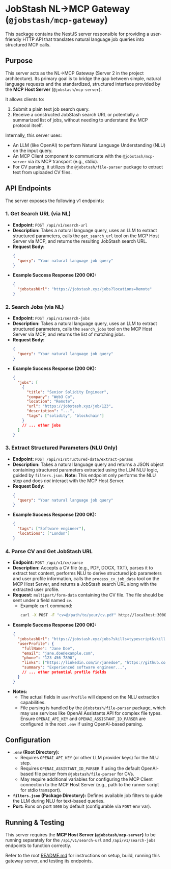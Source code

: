 # JobStash NL->MCP Gateway (`@jobstash/mcp-gateway`)

This package contains the NestJS server responsible for providing a user-friendly HTTP API that translates natural language job queries into structured MCP calls.

## Purpose

This server acts as the NL->MCP Gateway (Server 2 in the project architecture). Its primary goal is to bridge the gap between simple, natural language requests and the standardized, structured interface provided by the **MCP Host Server** (`@jobstash/mcp-server`).

It allows clients to:

1.  Submit a plain text job search query.
2.  Receive a constructed JobStash search URL or potentially a summarized list of jobs, without needing to understand the MCP protocol itself.

Internally, this server uses:
*   An LLM (like OpenAI) to perform Natural Language Understanding (NLU) on the input query.
*   An MCP Client component to communicate with the `@jobstash/mcp-server` via its MCP transport (e.g., stdio).
*   For CV parsing, it utilizes the `@jobstash/file-parser` package to extract text from uploaded CV files.

## API Endpoints

The server exposes the following v1 endpoints:

### 1. Get Search URL (via NL)

-   **Endpoint:** `POST /api/v1/search-url`
-   **Description:** Takes a natural language query, uses an LLM to extract structured parameters, calls the `get_search_url` tool on the MCP Host Server via MCP, and returns the resulting JobStash search URL.
-   **Request Body:**
    ```json
    {
      "query": "Your natural language job query"
    }
    ```
-   **Example Success Response (200 OK):**
    ```json
    {
      "jobstashUrl": "https://jobstash.xyz/jobs?locations=Remote"
    }
    ```

### 2. Search Jobs (via NL)

-   **Endpoint:** `POST /api/v1/search-jobs`
-   **Description:** Takes a natural language query, uses an LLM to extract structured parameters, calls the `search_jobs` tool on the MCP Host Server via MCP, and returns the list of matching jobs.
-   **Request Body:**
    ```json
    {
      "query": "Your natural language job query"
    }
    ```
-   **Example Success Response (200 OK):**
    ```json
    {
      "jobs": [
        {
          "title": "Senior Solidity Engineer",
          "company": "Web3 Co",
          "location": "Remote",
          "url": "https://jobstash.xyz/job/123",
          "description": "...",
          "tags": ["solidity", "blockchain"]
        }
        // ... other jobs
      ]
    }
    ```

### 3. Extract Structured Parameters (NLU Only)

-   **Endpoint:** `POST /api/v1/structured-data/extract-params`
-   **Description:** Takes a natural language query and returns a JSON object containing structured parameters extracted using the LLM NLU logic, guided by `filters.json`. **Note:** This endpoint only performs the NLU step and does *not* interact with the MCP Host Server.
-   **Request Body:**
    ```json
    {
      "query": "Your natural language job query"
    }
    ```
-   **Example Success Response (200 OK):**
    ```json
    {
      "tags": ["Software engineer"],
      "locations": ["London"]
    }
    ```

### 4. Parse CV and Get JobStash URL

-   **Endpoint:** `POST /api/v1/cv/parse`
-   **Description:** Accepts a CV file (e.g., PDF, DOCX, TXT), parses it to extract text content, performs NLU to derive structured job parameters and user profile information, calls the `process_cv_job_data` tool on the MCP Host Server, and returns a JobStash search URL along with the extracted user profile.
-   **Request:** `multipart/form-data` containing the CV file. The file should be sent under a field named `cv`.
    -   Example `curl` command:
        ```bash
        curl -X POST -F "cv=@/path/to/your/cv.pdf" http://localhost:3000/api/v1/cv/parse
        ```
-   **Example Success Response (200 OK):**
    ```json
    {
      "jobstashUrl": "https://jobstash.xyz/jobs?skills=typescript&skills=nestjs&locations=Remote",
      "userProfile": {
        "fullName": "Jane Doe",
        "email": "jane.doe@example.com",
        "phone": "123-456-7890",
        "links": ["https://linkedin.com/in/janedoe", "https://github.com/janedoe"],
        "summary": "Experienced software engineer...",
        // ... other potential profile fields
      }
    }
    ```
-   **Notes:**
    -   The actual fields in `userProfile` will depend on the NLU extraction capabilities.
    -   File parsing is handled by the `@jobstash/file-parser` package, which may use services like OpenAI Assistants API for complex file types. Ensure `OPENAI_API_KEY` and `OPENAI_ASSISTANT_ID_PARSER` are configured in the root `.env` if using OpenAI-based parsing.

## Configuration

-   **`.env` (Root Directory):**
    -   Requires `OPENAI_API_KEY` (or other LLM provider keys) for the NLU step.
    -   Requires `OPENAI_ASSISTANT_ID_PARSER` if using the default OpenAI-based file parser from `@jobstash/file-parser` for CVs.
    -   May require additional variables for configuring the MCP Client connection to the MCP Host Server (e.g., path to the runner script for stdio transport).
-   **`filters.json` (Package Directory):** Defines available job filters to guide the LLM during NLU for text-based queries.
-   **Port:** Runs on port `3000` by default (configurable via `PORT` env var).

## Running & Testing

This server requires the **MCP Host Server (`@jobstash/mcp-server`)** to be running separately for the `/api/v1/search-url` and `/api/v1/search-jobs` endpoints to function correctly.

Refer to the root [README.md](../../README.md) for instructions on setup, build, running this gateway server, and testing its endpoints.
